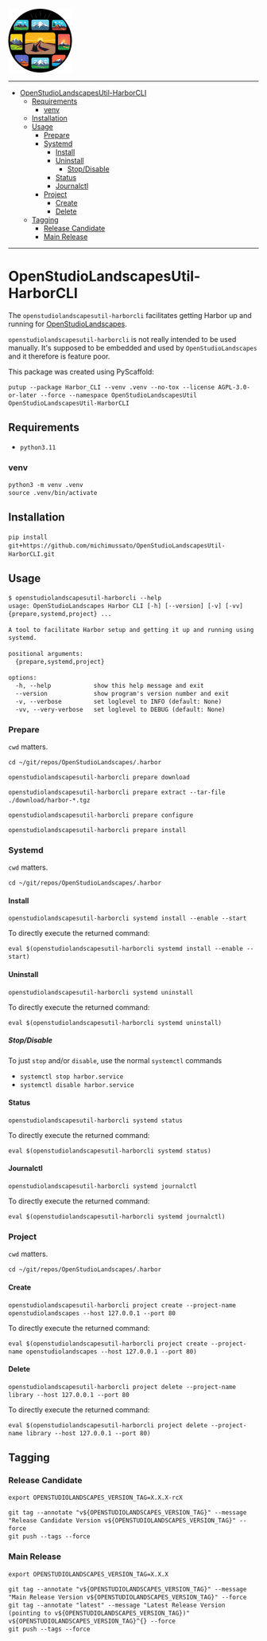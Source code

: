 [![ Logo OpenStudioLandscapes ](https://github.com/michimussato/OpenStudioLandscapes/raw/main/media/images/logo128.png)](https://github.com/michimussato/OpenStudioLandscapes)

---

<!-- TOC -->
* [OpenStudioLandscapesUtil-HarborCLI](#openstudiolandscapesutil-harborcli)
  * [Requirements](#requirements)
    * [venv](#venv)
  * [Installation](#installation)
  * [Usage](#usage)
    * [Prepare](#prepare)
    * [Systemd](#systemd)
      * [Install](#install)
      * [Uninstall](#uninstall)
        * [Stop/Disable](#stopdisable)
      * [Status](#status)
      * [Journalctl](#journalctl)
    * [Project](#project)
      * [Create](#create)
      * [Delete](#delete)
  * [Tagging](#tagging)
    * [Release Candidate](#release-candidate)
    * [Main Release](#main-release)
<!-- TOC -->

---

# OpenStudioLandscapesUtil-HarborCLI

The `openstudiolandscapesutil-harborcli` facilitates getting Harbor up and running for
[OpenStudioLandscapes](https://github.com/michimussato/OpenStudioLandscapes).

`openstudiolandscapesutil-harborcli` is not really intended to be used manually.
It's supposed to be embedded and used by `OpenStudioLandscapes` and it therefore
is feature poor. 

This package was created using PyScaffold:

```shell
putup --package Harbor_CLI --venv .venv --no-tox --license AGPL-3.0-or-later --force --namespace OpenStudioLandscapesUtil OpenStudioLandscapesUtil-HarborCLI
```

## Requirements

- `python3.11`

### venv

```shell
python3 -m venv .venv
source .venv/bin/activate
```

## Installation

`pip install git+https://github.com/michimussato/OpenStudioLandscapesUtil-HarborCLI.git`

## Usage

```
$ openstudiolandscapesutil-harborcli --help
usage: OpenStudioLandscapes Harbor CLI [-h] [--version] [-v] [-vv] {prepare,systemd,project} ...

A tool to facilitate Harbor setup and getting it up and running using systemd.

positional arguments:
  {prepare,systemd,project}

options:
  -h, --help            show this help message and exit
  --version             show program's version number and exit
  -v, --verbose         set loglevel to INFO (default: None)
  -vv, --very-verbose   set loglevel to DEBUG (default: None)
```

### Prepare

`cwd` matters.

```shell
cd ~/git/repos/OpenStudioLandscapes/.harbor
```

```shell
openstudiolandscapesutil-harborcli prepare download
```

```shell
openstudiolandscapesutil-harborcli prepare extract --tar-file ./download/harbor-*.tgz
```

```shell
openstudiolandscapesutil-harborcli prepare configure
```

```shell
openstudiolandscapesutil-harborcli prepare install
```

### Systemd

`cwd` matters.

```shell
cd ~/git/repos/OpenStudioLandscapes/.harbor
```

#### Install

```shell
openstudiolandscapesutil-harborcli systemd install --enable --start
```

To directly execute the returned command:

```shell
eval $(openstudiolandscapesutil-harborcli systemd install --enable --start)
```

#### Uninstall

```shell
openstudiolandscapesutil-harborcli systemd uninstall
```

To directly execute the returned command:

```shell
eval $(openstudiolandscapesutil-harborcli systemd uninstall)
```

##### Stop/Disable

To just `stop` and/or `disable`, use the normal `systemctl` commands
- `systemctl stop harbor.service`
- `systemctl disable harbor.service`

#### Status

```shell
openstudiolandscapesutil-harborcli systemd status
```

To directly execute the returned command:

```shell
eval $(openstudiolandscapesutil-harborcli systemd status)
```

#### Journalctl

```shell
openstudiolandscapesutil-harborcli systemd journalctl
```

To directly execute the returned command:

```shell
eval $(openstudiolandscapesutil-harborcli systemd journalctl)
```

### Project

`cwd` matters.

```shell
cd ~/git/repos/OpenStudioLandscapes/.harbor
```

#### Create

```shell
openstudiolandscapesutil-harborcli project create --project-name openstudiolandscapes --host 127.0.0.1 --port 80
```

To directly execute the returned command:

```shell
eval $(openstudiolandscapesutil-harborcli project create --project-name openstudiolandscapes --host 127.0.0.1 --port 80)
```

#### Delete

```shell
openstudiolandscapesutil-harborcli project delete --project-name library --host 127.0.0.1 --port 80
```

To directly execute the returned command:

```shell
eval $(openstudiolandscapesutil-harborcli project delete --project-name library --host 127.0.0.1 --port 80)
```

## Tagging

### Release Candidate

```shell
export OPENSTUDIOLANDSCAPES_VERSION_TAG=X.X.X-rcX
```

```shell
git tag --annotate "v${OPENSTUDIOLANDSCAPES_VERSION_TAG}" --message "Release Candidate Version v${OPENSTUDIOLANDSCAPES_VERSION_TAG}" --force
git push --tags --force
```

### Main Release

```shell
export OPENSTUDIOLANDSCAPES_VERSION_TAG=X.X.X
```

```shell
git tag --annotate "v${OPENSTUDIOLANDSCAPES_VERSION_TAG}" --message "Main Release Version v${OPENSTUDIOLANDSCAPES_VERSION_TAG}" --force
git tag --annotate "latest" --message "Latest Release Version (pointing to v${OPENSTUDIOLANDSCAPES_VERSION_TAG})" v${OPENSTUDIOLANDSCAPES_VERSION_TAG}^{} --force
git push --tags --force
```

